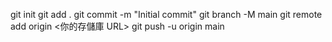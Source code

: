 git init
git add .
git commit -m "Initial commit"
git branch -M main
git remote add origin <你的存儲庫 URL>
git push -u origin main
